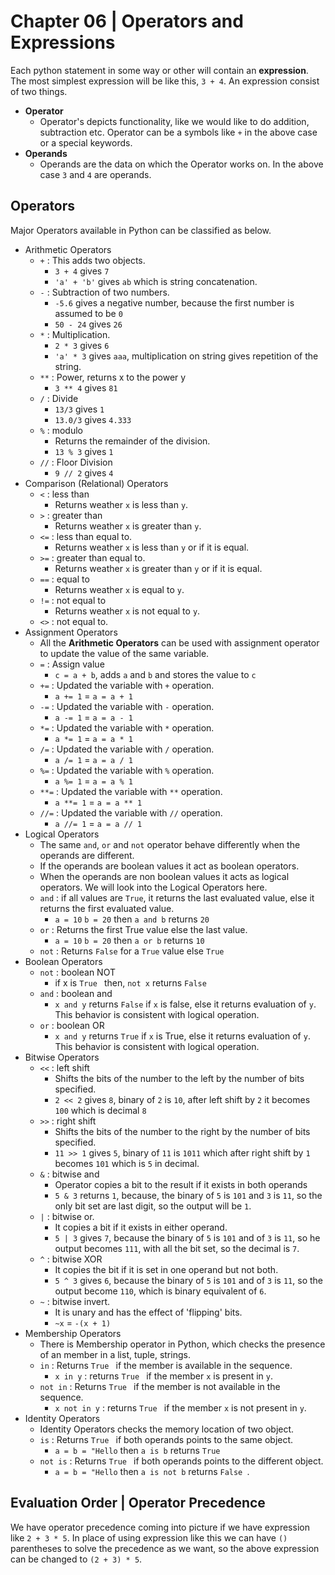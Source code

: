 # Chapter 06 | Operators and Expressions #

Each python statement in some way or other will contain an **expression**. The most simplest expression will be like this, `3 + 4`. An expression consist of two things.

* **Operator**
    - Operator's depicts functionality, like we would like to do addition, subtraction etc. Operator can be a symbols like `+` in the above case or a special keywords.
* **Operands**
    - Operands are the data on which the Operator works on. In the above case `3` and `4` are operands.


## Operators ##

Major Operators available in Python can be classified as below.

* Arithmetic Operators
    - `+` : This adds two objects.
        + `3 + 4` gives `7`
        + `'a' + 'b'` gives `ab` which is string concatenation.
    - `-` : Subtraction of two numbers.
        + `-5.6` gives a negative number, because the first number is assumed to be `0`
        + `50 - 24` gives `26`
    - `*` : Multiplication.
        + `2 * 3` gives `6`
        + `'a' * 3` gives `aaa`, multiplication on string gives repetition of the string.
    - `**` : Power, returns x to the power y
        + `3 ** 4` gives `81`
    - `/` : Divide
        + `13/3` gives `1`
        + `13.0/3` gives `4.333`
    - `%` : modulo
        + Returns the remainder of the division.
        + `13 % 3` gives `1`
    - `//` : Floor Division
        + `9 // 2` gives `4`
* Comparison (Relational) Operators
    - `<` : less than
        + Returns weather `x` is less than `y`.
    - `>` : greater than
        + Returns weather `x` is greater than `y`.
    - `<=` : less than equal to.
        + Returns weather `x` is less than `y` or if it is equal.
    - `>=` : greater than equal to.
        + Returns weather `x` is greater than `y` or if it is equal.
    - `==` : equal to
        + Returns weather `x` is equal to `y`.
    - `!=` : not equal to
        + Returns weather `x` is not equal to `y`.
    - `<>` : not equal to.
* Assignment Operators
    - All the **Arithmetic Operators** can be used with assignment operator to update the value of the same variable.
    - `=` : Assign value
        + `c = a + b`, adds `a` and `b` and stores the value to `c`
    - `+=` : Updated the variable with `+` operation.
        + `a += 1` = `a = a + 1`
    - `-=` : Updated the variable with `-` operation.
        + `a -= 1` = `a = a - 1`
    - `*=` : Updated the variable with `*` operation.
        + `a *= 1` = `a = a * 1`
    - `/=` : Updated the variable with `/` operation.
        + `a /= 1` = `a = a / 1`
    - `%=` : Updated the variable with `%` operation.
        + `a %= 1` = `a = a % 1`
    - `**=` : Updated the variable with `**` operation.
        + `a **= 1` = `a = a ** 1`
    - `//=` : Updated the variable with `//` operation.
        + `a //= 1` = `a = a // 1`
* Logical Operators
    - The same `and`, `or` and `not` operator behave differently when the operands are different.
    - If the operands are boolean values it act as boolean operators.
    - When the operands are non boolean values it acts as logical operators. We will look into the Logical Operators here.
    - `and` : if all values are `True`, it returns the last evaluated value, else it returns the first evaluated value.
        + `a = 10` `b = 20` then `a and b` returns `20`
    - `or` : Returns the first True value else the last value.
        + `a = 10` `b = 20` then `a or b` returns `10`
    - `not` :  Returns `False` for a `True` value else `True`
* Boolean Operators
    - `not` : boolean NOT
        + if x is `True ` then, `not x` returns `False `
    - `and` : boolean and
        + `x and y` returns `False` if `x` is false, else it returns evaluation of `y`. This behavior is consistent with logical operation.
    - `or` : boolean OR
        + `x and y` returns `True` if `x` is True, else it returns evaluation of `y`. This behavior is consistent with logical operation.
* Bitwise Operators
    - `<<` : left shift
        + Shifts the bits of the number to the left by the number of bits specified.
        + `2 << 2` gives `8`, binary of `2` is `10`, after left shift by `2` it becomes `100` which is decimal `8`
    - `>>` : right shift
        + Shifts the bits of the number to the right by the number of bits specified.
        + `11 >> 1` gives `5`, binary of `11` is `1011` which after right shift by `1` becomes `101` which is `5` in decimal.
    - `&` : bitwise and
        + Operator copies a bit to the result if it exists in both operands
        + `5 & 3` returns `1`, because, the binary of `5` is `101` and `3` is `11`, so the only bit set are last digit, so the output will be `1`.
    - `|` : bitwise or.
        + It copies a bit if it exists in either operand.
        + `5 | 3` gives `7`, because the binary of `5` is `101` and of `3` is `11`, so he output becomes `111`, with all the bit set, so the decimal is `7`.
    - `^` : bitwise XOR
        + It copies the bit if it is set in one operand but not both.
        + `5 ^ 3` gives `6`, because the binary of `5` is `101` and of `3` is `11`, so the output become `110`, which is binary equivalent of `6`.
    - `~` : bitwise invert.
        + It is unary and has the effect of 'flipping' bits.
        + `~x` = `-(x + 1)`
* Membership Operators
    - There is Membership operator in Python, which checks the presence of an member in a list, tuple, strings.
    - `in` : Returns `True ` if the member is available in the sequence.
        + `x in y` : returns `True ` if the member `x` is present in `y`.
    - `not in` : Returns `True ` if the member is not available in the sequence.
        + `x not in y` : returns `True ` if the member `x` is not present in `y`.
* Identity Operators
    - Identity Operators checks the memory location of two object.
    - `is` : Returns `True ` if both operands points to the same object.
        + `a = b = "Hello` then `a is b` returns `True `
    - `not is` : Returns `True ` if both operands points to the different object.
        + `a = b = "Hello` then `a is not b` returns `False `.
## Evaluation Order | Operator Precedence ##

We have operator precedence coming into picture if we have expression like `2 + 3 * 5`. In place of using expression like this we can have `()` parentheses to solve the precedence as we want, so the above expression can be changed to `(2 + 3) * 5`.

